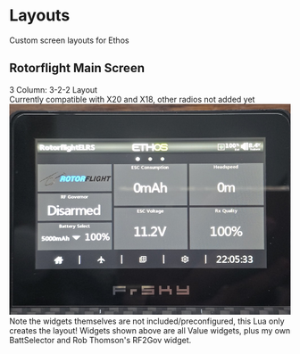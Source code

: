 # Layouts
Custom screen layouts for Ethos

## Rotorflight Main Screen
3 Column: 3-2-2 Layout<br>
Currently compatible with X20 and X18, other radios not added yet
![](https://github.com/BladeScraper-Designs/Ethos_Layouts/blob/main/img/Layout.jpg?raw=true)
Note the widgets themselves are not included/preconfigured, this Lua only creates the layout!  Widgets shown above are all Value widgets, plus my own BattSelector and Rob Thomson's RF2Gov widget.
